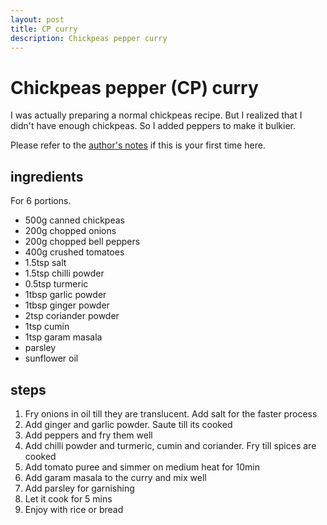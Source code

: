 ```yaml
---
layout: post
title: CP curry
description: Chickpeas pepper curry
---
```

# Chickpeas pepper (CP) curry

I was actually preparing a normal chickpeas recipe. But I realized that I didn't have enough chickpeas. So I added peppers to make it bulkier.

Please refer to the [author's notes](https://nchahare.github.io/blog/2022/cooking/) if this is your first time here.

## ingredients 
For 6 portions. 
- 500g canned chickpeas
- 200g chopped onions
- 200g chopped bell peppers
- 400g crushed tomatoes 
- 1.5tsp salt
- 1.5tsp chilli powder
- 0.5tsp turmeric
- 1tbsp garlic powder
- 1tbsp ginger powder
- 2tsp coriander powder
- 1tsp cumin
- 1tsp garam masala
- parsley
- sunflower oil

## steps
1. Fry onions in oil till they are translucent. Add salt for the faster process
2. Add ginger and garlic powder. Saute till its cooked
3. Add peppers and fry them well
4. Add chilli powder and turmeric, cumin and coriander. Fry till spices are cooked
5. Add tomato puree and simmer on medium heat for 10min
6. Add garam masala to the curry and mix well
7. Add parsley for garnishing
9. Let it cook for 5 mins 
10. Enjoy with rice or bread